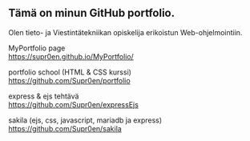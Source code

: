 ## Tämä on minun GitHub portfolio.

Olen tieto- ja Viestintätekniikan opiskelija erikoistun Web-ohjelmointiin.

MyPortfolio page
<br>
https://supr0en.github.io/MyPortfolio/

portfolio school (HTML & CSS kurssi)
<br>
https://github.com/Supr0en/portfolio

express & ejs tehtävä
<br>
https://github.com/Supr0en/expressEjs

sakila (ejs, css, javascript, mariadb ja express)
<br>
https://github.com/Supr0en/sakila
